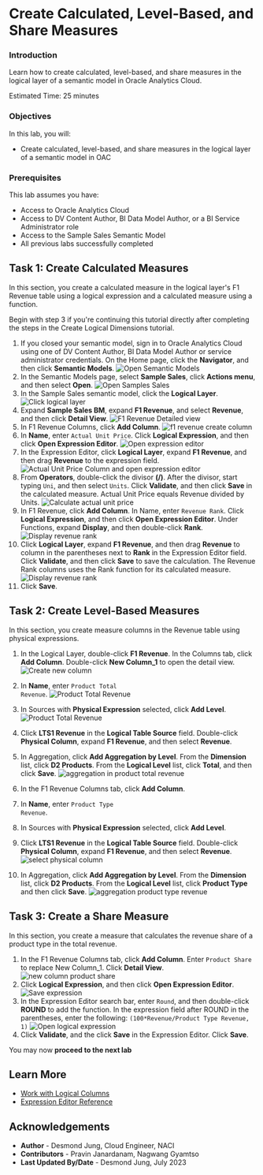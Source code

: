 # Create Calculated, Level-Based, and Share Measures

### Introduction

Learn how to create calculated, level-based, and share measures in the logical layer of a semantic model in Oracle Analytics Cloud.

Estimated Time: 25 minutes

### Objectives

In this lab, you will:
* Create calculated, level-based, and share measures in the logical layer of a semantic model in OAC

### Prerequisites

This lab assumes you have:
* Access to Oracle Analytics Cloud
* Access to DV Content Author, BI Data Model Author, or a BI Service Administrator role
* Access to the Sample Sales Semantic Model
* All previous labs successfully completed


## Task 1: Create Calculated Measures

In this section, you create a calculated measure in the logical layer's F1 Revenue table using a logical expression and a calculated measure using a function.

Begin with step 3 if you're continuing this tutorial directly after completing the steps in the Create Logical Dimensions tutorial.

1. If you closed your semantic model, sign in to Oracle Analytics Cloud using one of DV Content Author, BI Data Model Author or service administrator credentials. On the Home page, click the **Navigator**, and then click **Semantic Models**.
    ![Open Semantic Models](./images/semantic-models.png)
2. In the Semantic Models page, select **Sample Sales**, click **Actions menu**, and then select **Open**.
    ![Open Samples Sales](./images/open-sample-sales.png)
3. In the Sample Sales semantic model, click the **Logical Layer**.
    ![Click logical layer](./images/click-logical-layer.png)
4. Expand **Sample Sales BM**, expand **F1 Revenue**, and select **Revenue**, and then click **Detail View**.
    ![F1 Revenue Detailed view](./images/f1-revenue-detail-view.png)
5. In F1 Revenue Columns, click **Add Column**.
    ![f1 revenue create column](./images/f1-revenue-create-column.png)
6. In **Name**, enter <code>Actual Unit Price</code>. Click **Logical Expression**, and then click **Open Expression Editor**.
    ![Open expression editor](./images/logical-expression.png)
7. In the Expression Editor, click **Logical Layer**, expand **F1 Revenue**, and then drag **Revenue** to the expression field.
    ![Actual Unit Price Column and open expression editor](./images/f1-revenue-expression-editor.png)
8. From **Operators**, double-click the divisor **(/)**. After the divisor, start typing <code>Uni</code>, and then select <code>Units</code>. Click **Validate**, and then click **Save** in the calculated measure. Actual Unit Price equals Revenue divided by Units.
    ![Calculate actual unit price](./images/f1-revenue-divide-units.png)
9. In F1 Revenue, click **Add Column**. In Name, enter <code>Revenue Rank</code>. Click **Logical Expression**, and then click **Open Expression Editor**. Under Functions, expand **Display**, and then double-click **Rank**.
    ![Display revenue rank](./images/f1-revenue-revenue-rank.png)
10. Click **Logical Layer**, expand **F1 Revenue**, and then drag **Revenue** to column in the parentheses next to **Rank** in the Expression Editor field. Click **Validate**, and then click **Save** to save the calculation. The Revenue Rank columns uses the Rank function for its calculated measure.
    ![Display revenue rank](./images/revenue-rank-expression.png)
11. Click **Save**.


## Task 2: Create Level-Based Measures

In this section, you create measure columns in the Revenue table using physical expressions.

1. In the Logical Layer, double-click **F1 Revenue**. In the Columns tab, click **Add Column**. Double-click **New Column_1** to open the detail view.
    ![Create new column](./images/create-new-column.png)
2. In **Name**, enter <code>Product Total Revenue</code>.
    ![Product Total Revenue](./images/product-total-revenue.png)
3. In Sources with **Physical Expression** selected, click **Add Level**.
   ![Product Total Revenue](./images/f1-physical-expression.png) 
4. Click **LTS1 Revenue** in the **Logical Table Source** field. Double-click **Physical Column**, expand **F1 Revenue**, and then select **Revenue**.

5. In Aggregation, click **Add Aggregation by Level**. From the **Dimension** list, click **D2 Products**. From the **Logical Level** list, click **Total**, and then click **Save**.
    ![aggregation in product total revenue](./images/product-total-revenue-aggregation.png)
6. In the F1 Revenue Columns tab, click **Add Column**.

7. In **Name**, enter <code>Product Type Revenue</code>.

8. In Sources with **Physical Expression** selected, click **Add Level**.

9. Click **LTS1 Revenue** in the **Logical Table Source** field. Double-click **Physical Column**, expand **F1 Revenue**, and then select **Revenue**.
    ![select physical column](./images/select-revenue-logical-table-source.png)
10. In Aggregation, click **Add Aggregation by Level**. From the **Dimension** list, click **D2 Products**. From the **Logical Level** list, click **Product Type** and then click **Save**.
    ![aggregation product type revenue](./images/product-type-revenue-column.png)


## Task 3: Create a Share Measure

In this section, you create a measure that calculates the revenue share of a product type in the total revenue.

1. In the F1 Revenue Columns tab, click **Add Column**. Enter <code>Product Share</code> to replace New Column_1. Click **Detail View**.
    ![new column product share](./images/f1-revenue-product-share.png)
2. Click **Logical Expression**, and then click **Open Expression Editor**.
    ![Save expression](./images/product-share-logical-expression.png)
3. In the Expression Editor search bar, enter <code>Round</code>, and then double-click **ROUND** to add the function. In the expression field after ROUND in the parentheses, enter the following:
<code>(100*Revenue/Product Type Revenue, 1)</code>
    ![Open logical expression](./images/product-share-expression-editor.png)
4. Click **Validate**, and the click **Save** in the Expression Editor. Click **Save**.

You may now **proceed to the next lab**

## Learn More
* [Work with Logical Columns](https://docs.oracle.com/en/cloud/paas/analytics-cloud/acmdg/work-logical-columns.html#ACMDG-GUID-BD5F1139-6304-4C18-B46A-B73E721BC9F5)
* [Expression Editor Reference](https://docs.oracle.com/en/cloud/paas/analytics-cloud/acmdg/expression-editor-reference.html#ACMDG-GUID-1A790ED8-A783-4C55-B131-C738109BD8DA)

## Acknowledgements
* **Author** - Desmond Jung, Cloud Engineer, NACI
* **Contributors** - Pravin Janardanam, Nagwang Gyamtso
* **Last Updated By/Date** - Desmond Jung, July 2023


